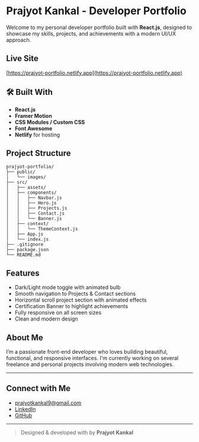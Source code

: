 # Prajyot Kankal - Developer Portfolio

Welcome to my personal developer portfolio built with **React.js**, designed to showcase my skills, projects, and achievements with a modern UI/UX approach.

## Live Site
[https://prajyot-portfolio.netlify.app](https://prajyot-portfolio.netlify.app)

## 🛠️ Built With
- **React.js**
- **Framer Motion**
- **CSS Modules / Custom CSS**
- **Font Awesome**
- **Netlify** for hosting

## Project Structure
```
prajyot-portfolio/
├── public/
│   └── images/
├── src/
│   ├── assets/
│   ├── components/
│   │   ├── Navbar.js
│   │   ├── Hero.js
│   │   ├── Projects.js
│   │   ├── Contact.js
│   │   └── Banner.js
│   ├── context/
│   │   └── ThemeContext.js
│   ├── App.js
│   └── index.js
├── .gitignore
├── package.json
└── README.md
```

## Features
- Dark/Light mode toggle with animated bulb
- Smooth navigation to Projects & Contact sections
- Horizontal scroll project section with animated effects
- Certification Banner to highlight achievements
- Fully responsive on all screen sizes
- Clean and modern design

## About Me

I’m a passionate front-end developer who loves building beautiful, functional, and responsive interfaces. I'm currently working on several freelance and personal projects involving modern web technologies.

---

## Connect with Me

- [prajyotkankal9@gmail.com](mailto:prajyotkankal9@gmail.com)
- [LinkedIn](https://www.linkedin.com/in/prajyot-kankal-89472b1ba)
- [GitHub](https://github.com/PrajyotKankal)

---

> Designed & developed with by **Prajyot Kankal**